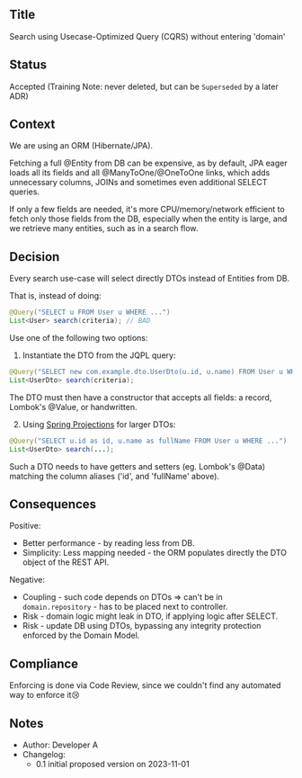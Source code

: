 ## Title

Search using Usecase-Optimized Query (CQRS) without entering 'domain'

## Status
Accepted
(Training Note: never deleted, but can be `Superseded` by a later ADR)

## Context
We are using an ORM (Hibernate/JPA). 

Fetching a full @Entity from DB can be expensive, 
as by default, JPA eager loads all its fields and
all @ManyToOne/@OneToOne links, 
which adds unnecessary columns, JOINs 
and sometimes even additional SELECT queries.

If only a few fields are needed, 
it's more CPU/memory/network efficient
to fetch only those fields from the DB,
especially when the entity is large,
and we retrieve many entities,
such as in a search flow.

## Decision

Every search use-case will select directly DTOs instead of Entities from DB.

That is, instead of doing:
```java
@Query("SELECT u FROM User u WHERE ...")
List<User> search(criteria); // BAD
```

Use one of the following two options:
1) Instantiate the DTO from the JQPL query:
```java
@Query("SELECT new com.example.dto.UserDto(u.id, u.name) FROM User u WHERE ...")
List<UserDto> search(criteria);
```
The DTO must then have a constructor that accepts all fields:
a record, Lombok's @Value, or handwritten.

2) Using [Spring Projections](https://docs.spring.io/spring-data/jpa/reference/repositories/projections.html) for larger DTOs:
```java
@Query("SELECT u.id as id, u.name as fullName FROM User u WHERE ...")
List<UserDto> search(...);
```
Such a DTO needs to have getters and setters (eg. Lombok's @Data)
matching the column aliases ('id', and 'fullName' above).

## Consequences
Positive:
- Better performance - by reading less from DB.
- Simplicity: Less mapping needed - the ORM populates directly the DTO object of the REST API.

Negative:
- Coupling - such code depends on DTOs => can't be in `domain.repository` -
has to be placed next to controller.
- Risk - domain logic might leak in DTO, if applying logic after SELECT.
- Risk - update DB using DTOs, bypassing any integrity protection
enforced by the Domain Model.

## Compliance
Enforcing is done via Code Review,
since we couldn't find any automated way to enforce it😢

## Notes
- Author: Developer A 
- Changelog: 
  - 0.1 initial proposed version on 2023-11-01
